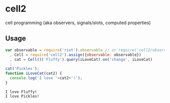 # cell2
cell programming (aka observers, signals/slots, computed properties)

## Usage

~~~javascript
var observable = require('riot').observable // or require('cell2/observable')
  , Cell = require('cell2').assign({observable: observable})
  , cat = Cell()('Fluffy').query(iLoveCat).on('change', iLoveCat)
  ;
cat('Pickles');
function iLoveCat(cat2) {
  console.log('I love '+cat2+'!');
}
~~~

~~~
I love Fluffy!
I love Pickles!
~~~